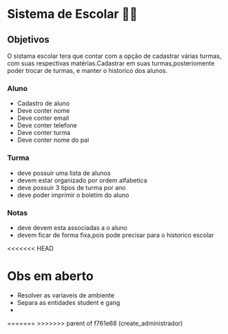 <h1>Sistema de Escolar 🏫🏫</h1>

<h2>Objetivos</h2>
<p>O sistama escolar tera que contar com a opção de cadastrar várias turmas, com suas respectivas matérias.Cadastrar em suas turmas,posteriomente poder trocar de turmas, e manter o historico dos alunos.</p>
<h3>Aluno</h3>
<ul>
    <li>Cadastro de aluno</li>
    <li>Deve conter nome </li>
    <li>Deve conter email </li>
    <li>Deve conter telefone</li>
    <li>Deve conter turma </li>
    <li>Deve conter nome do pai </li>
</ul>
<h3>Turma</h3>
<ul>
    <li>deve possuir uma lista de alunos</li>
    <li>devem estar organizado por ordem alfabetica</li>
    <li>deve possuir 3 tipos de turma por ano </li>
    <li>deve poder imprimir o boletim do aluno</li>
</ul>
<h3>Notas</h3>
<ul>
    <li>deve devem esta associadas a o aluno</li>
    <li>devem ficar de forma fixa,pois pode precisar para o historico escolar</li>
</ul>
<<<<<<< HEAD

<h1>Obs em aberto</h1>
<ul>
    <li>Resolver as variaveis de ambiente</li>
    <li>Separa as entidades student e gang</li>
    <li></li>
</ul>
=======
>>>>>>> parent of f761e68 (create_administrador)
